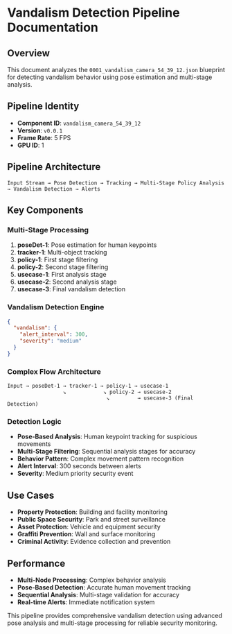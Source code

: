 # Vandalism Detection Pipeline Documentation

## Overview
This document analyzes the `0001_vandalism_camera_54_39_12.json` blueprint for detecting vandalism behavior using pose estimation and multi-stage analysis.

## Pipeline Identity
- **Component ID**: `vandalism_camera_54_39_12`
- **Version**: `v0.0.1`
- **Frame Rate**: 5 FPS
- **GPU ID**: 1

## Pipeline Architecture
```
Input Stream → Pose Detection → Tracking → Multi-Stage Policy Analysis → Vandalism Detection → Alerts
```

## Key Components

### Multi-Stage Processing
1. **poseDet-1**: Pose estimation for human keypoints
2. **tracker-1**: Multi-object tracking
3. **policy-1**: First stage filtering
4. **policy-2**: Second stage filtering  
5. **usecase-1**: First analysis stage
6. **usecase-2**: Second analysis stage
7. **usecase-3**: Final vandalism detection

### Vandalism Detection Engine
```json
{
  "vandalism": {
    "alert_interval": 300,
    "severity": "medium"
  }
}
```

### Complex Flow Architecture
```
Input → poseDet-1 → tracker-1 → policy-1 → usecase-1
                  ↘            ↘ policy-2 → usecase-2
                                ↘         → usecase-3 (Final Detection)
```

### Detection Logic
- **Pose-Based Analysis**: Human keypoint tracking for suspicious movements
- **Multi-Stage Filtering**: Sequential analysis stages for accuracy
- **Behavior Pattern**: Complex movement pattern recognition
- **Alert Interval**: 300 seconds between alerts
- **Severity**: Medium priority security event

## Use Cases
- **Property Protection**: Building and facility monitoring
- **Public Space Security**: Park and street surveillance
- **Asset Protection**: Vehicle and equipment security
- **Graffiti Prevention**: Wall and surface monitoring
- **Criminal Activity**: Evidence collection and prevention

## Performance
- **Multi-Node Processing**: Complex behavior analysis
- **Pose-Based Detection**: Accurate human movement tracking
- **Sequential Analysis**: Multi-stage validation for accuracy
- **Real-time Alerts**: Immediate notification system

This pipeline provides comprehensive vandalism detection using advanced pose analysis and multi-stage processing for reliable security monitoring.
